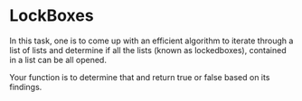 # LockBoxes

In this task, one is to come up with an efficient algorithm to iterate through a list of lists and determine if all the lists (known as lockedboxes), contained in a list can be all opened.

Your function is to determine that and return true or false based on its findings.
